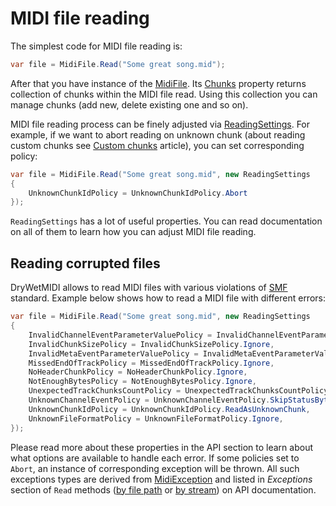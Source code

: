﻿---
uid: a_file_reading
---

# MIDI file reading

The simplest code for MIDI file reading is:

```csharp
var file = MidiFile.Read("Some great song.mid");
```

After that you have instance of the [MidiFile](xref:Melanchall.DryWetMidi.Core.MidiFile). Its [Chunks](xref:Melanchall.DryWetMidi.Core.MidiFile.Chunks) property returns collection of chunks within the MIDI file read. Using this collection you can manage chunks (add new, delete existing one and so on).

MIDI file reading process can be finely adjusted via [ReadingSettings](xref:Melanchall.DryWetMidi.Core.ReadingSettings). For example, if we want to abort reading on unknown chunk (about reading custom chunks see [Custom chunks](xref:a_custom_chunk) article), you can set corresponding policy:

```csharp
var file = MidiFile.Read("Some great song.mid", new ReadingSettings
{
    UnknownChunkIdPolicy = UnknownChunkIdPolicy.Abort
});
```

`ReadingSettings` has a lot of useful properties. You can read documentation on all of them to learn how you can adjust MIDI file reading.

## Reading corrupted files

DryWetMIDI allows to read MIDI files with various violations of [SMF](https://www.midi.org/specifications/file-format-specifications/standard-midi-files) standard. Example below shows how to read a MIDI file with different errors:

```csharp
var file = MidiFile.Read("Some great song.mid", new ReadingSettings
{
    InvalidChannelEventParameterValuePolicy = InvalidChannelEventParameterValuePolicy.ReadValid,
    InvalidChunkSizePolicy = InvalidChunkSizePolicy.Ignore,
    InvalidMetaEventParameterValuePolicy = InvalidMetaEventParameterValuePolicy.SnapToLimits,
    MissedEndOfTrackPolicy = MissedEndOfTrackPolicy.Ignore,
    NoHeaderChunkPolicy = NoHeaderChunkPolicy.Ignore,
    NotEnoughBytesPolicy = NotEnoughBytesPolicy.Ignore,
    UnexpectedTrackChunksCountPolicy = UnexpectedTrackChunksCountPolicy.Ignore,
    UnknownChannelEventPolicy = UnknownChannelEventPolicy.SkipStatusByteAndOneDataByte,
    UnknownChunkIdPolicy = UnknownChunkIdPolicy.ReadAsUnknownChunk,
    UnknownFileFormatPolicy = UnknownFileFormatPolicy.Ignore,
});
```

Please read more about these properties in the API section to learn about what options are available to handle each error. If some policies set to `Abort`, an instance of corresponding exception will be thrown. All such exceptions types are derived from [MidiException](xref:Melanchall.DryWetMidi.Common.MidiException) and listed in _Exceptions_ section of `Read` methods ([by file path](xref:Melanchall.DryWetMidi.Core.MidiFile.Read(System.String,Melanchall.DryWetMidi.Core.ReadingSettings)) or [by stream](xref:Melanchall.DryWetMidi.Core.MidiFile.Read(System.IO.Stream,Melanchall.DryWetMidi.Core.ReadingSettings))) on API documentation.